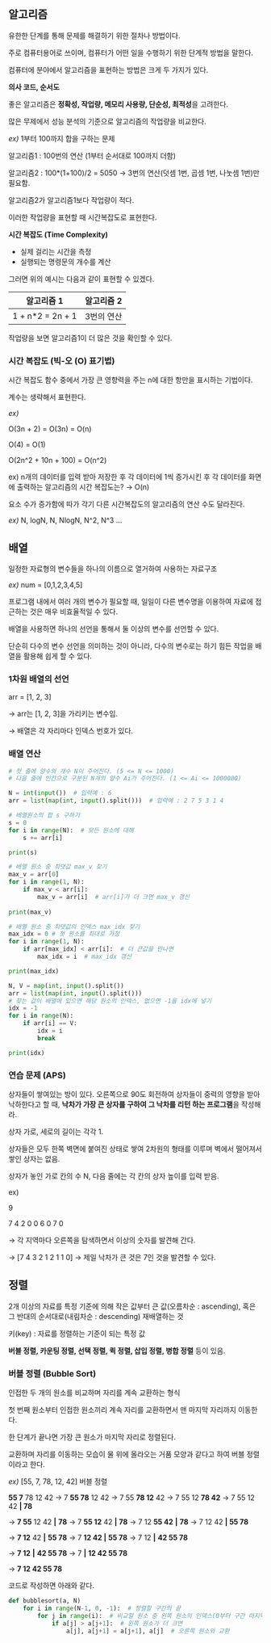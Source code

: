 ## 알고리즘

유한한 단계를 통해 문제를 해결하기 위한 절차나 방법이다.

주로 컴퓨터용어로 쓰이며, 컴퓨터가 어떤 일을 수행하기 위한 단계적 방법을 말한다.

컴퓨터에 분야에서 알고리즘을 표현하는 방법은 크게 두 가지가 있다.

**의사 코드, 순서도**

좋은 알고리즘은 **정확성, 작업량, 메모리 사용량, 단순성, 최적성**을 고려한다.

많은 무제에서 성능 분석의 기준으로 알고리즘의 작업량을 비교한다.

*ex)* 1부터 100까지 합을 구하는 문제

알고리즘1 : 100번의 연산 (1부터 순서대로 100까지 더함)

알고리즘2 : 100*(1+100)/2 = 5050 → 3번의 연산(덧셈 1번, 곱셈 1번, 나눗셈 1번)만 필요함.

알고리즘2가 알고리즘1보다 작업량이 적다.

이러한 작업량을 표현할 때 시간복잡도로 표현한다.

<aside>

**시간 복잡도 (Time Complexity)**

- 실제 걸리는 시간을 측정
- 실행되는 명령문의 개수를 계산
</aside>

그러면 위의 예시는 다음과 같이 표현할 수 있겠다.

| **알고리즘 1** | **알고리즘 2** |
| --- | --- |
| 1 + n*2 = 2n + 1 | 3번의 연산 |

작업량을 보면 알고리즘1이 더 많은 것을 확인할 수 있다.

### 시간 복잡도 (빅-오 (O) 표기법)

시간 복잡도 함수 중에서 가장 큰 영향력을 주는 n에 대한 항만을 표시하는 기법이다.

계수는 생략해서 표현한다.

*ex)*

O(3n + 2) = O(3n) = O(n)

O(4) = O(1)

O(2n^2 + 10n + 100) = O(n^2)

ex) n개의 데이터를 입력 받아 저장한 후 각 데이터에 1씩 증가시킨 후 각 데이터를 화면에 출력하는 알고리즘의 시간 복잡도는? → O(n)

요소 수가 증가함에 따가 각기 다른 시간복잡도의 알고리즘의 연산 수도 달라진다.

*ex)* N, logN, N, NlogN, N^2, N^3 …

## 배열

일정한 자료형의 변수들을 하나의 이름으로 열거하여 사용하는 자료구조

*ex)* num = [0,1,2,3,4,5]

프로그램 내에서 여러 개의 변수가 필요할 때, 일일이 다른 변수명을 이용하여 자료에 접근하는 것은 매우 비효율적일 수 있다.

배열을 사용하면 하나의 선언을 통해서 둘 이상의 변수를 선언할 수 있다.

단순히 다수의 변수 선언을 의미하는 것이 아니라, 다수의 변수로는 하기 힘든 작업을 배열을 활용해 쉽게 할 수 있다.

### 1차원 배열의 선언

arr = [1, 2, 3]

→ arr는 [1, 2, 3]을 가리키는 변수임.

→ 배열은 각 자리마다 인덱스 번호가 있다.

### 배열 연산

```python
# 첫 줄에 양수의 개수 N이 주어진다. (5 <= N <= 1000)
# 다음 줄에 빈칸으로 구분된 N개의 양수 Ai가 주어진다. (1 <= Ai <= 1000000)

N = int(input())  # 입력예 : 6
arr = list(map(int, input().split()))  # 입력예 : 2 7 5 3 1 4

# 배열원소의 합 s 구하기
s = 0
for i in range(N):  # 모든 원소에 대해
    s += arr[i]

print(s)

# 배열 원소 중 최댓값 max_v 찾기
max_v = arr[0]
for i in range(1, N):
    if max_v < arr[i]:
        max_v = arr[i]  # arr[i]가 더 크면 max_v 갱신
        
print(max_v)

# 배열 원소 중 최댓값의 인덱스 max_idx 찾기
max_idx = 0 # 첫 원소를 최대로 가정
for i in range(1, N):
    if arr[max_idx] < arr[i]:  # 더 큰값을 만나면
        max_idx = i  # max_idx 갱신

print(max_idx)

N, V = map(int, input().split())
arr = list(map(int, input().split()))
# 찾는 값이 배열에 있으면 해당 원소의 인덱스, 없으면 -1을 idx에 넣기
idx = -1
for i in range(N):
    if arr[i] == V:
        idx = i
        break

print(idx)
```

### 연습 문제 (APS)

<aside>

상자들이 쌓여있는 방이 있다. 오른쪽으로 90도 회전하여 상자들이 중력의 영향을 받아 낙하한다고 할 때, **낙차가 가장 큰 상자를 구하여 그 낙차를 리턴 하는 프로그램**을 작성해라.

상자 가로, 세로의 길이는 각각 1.

상자들은 모두 한쪽 벽면에 붙여진 상태로 쌓여 2차원의 형태를 이루며 벽에서 떨어져서 쌓인 상자는 없음.

상자가 놓인 가로 칸의 수 N, 다음 줄에는 각 칸의 상자 높이를 입력 받음.

ex)

9

7 4 2 0 0 6 0 7 0

</aside>

→ 각 지역마다 오른쪽을 탐색하면서 이상의 숫자를 발견해 간다.

→ [7 4 3 2 1 2 1 1 0] → 제일 낙차가 큰 것은 7인 것을 발견할 수 있다.

## 정렬

2개 이상의 자료를 특정 기준에 의해 작은 값부터 큰 값(오름차순 : ascending), 혹은 그 반대의 순서대로(내림차순 : descending) 재배열하는 것

키(key) : 자료를 정렬하는 기준이 되는 특정 값

**버블 정렬, 카운팅 정렬, 선택 정렬, 퀵 정렬, 삽입 정렬, 병합 정렬** 등이 있음.

### 버블 정렬 (Bubble Sort)

인접한 두 개의 원소를 비교하며 자리를 계속 교환하는 형식

<aside>

첫 번째 원소부터 인접한 원소끼리 계속 자리를 교환하면서 맨 마지막 자리까지 이동한다.

한 단계가 끝나면 가장 큰 원소가 마지막 자리로 정렬된다.

교환하며 자리를 이동하는 모습이 물 위에 올라오는 거품 모양과 같다고 하여 버블 정렬이라고 한다.

*ex)* [55, 7, 78, 12, 42] 버블 정렬

**55 7** 78 12 42 → 7 **55 78** 12 42 → 7 55 **78 12** 42 → 7 55 12 **78 42** → 7 55 12 42 **| 78**

→ **7 55** 12 42 **|** **78** → 7 **55 12** 42 **|** **78** → 7 12 **55 42** **|** **78** → 7 12 42 **| 55 78**

→ **7 12** 42 **|** **55 78** → 7 **12 42 |** **55 78** → 7 12 **|** **42 55 78**

→ **7 12** **|** **42 55 78** → 7 **|** **12 42 55 78**

→ **7 12 42 55 78**

</aside>

코드로 작성하면 아래와 같다.

```python
def bubblesort(a, N)
    for i in range(N-1, 0, -1):  # 정렬할 구간의 끝
		for j in range(i):  # 비교할 원소 중 왼쪽 원소의 인덱스(0부터 구간 마지막 인덱스-1)
			if a[j] > a[j+1]:  # 왼쪽 원소가 더 크면
				a[j], a[j+1] = a[j+1], a[j]  # 오른쪽 원소와 교환
```